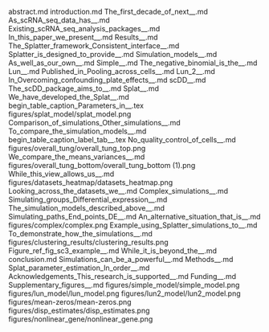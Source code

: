 abstract.md
introduction.md
The_first_decade_of_next__.md
As_scRNA_seq_data_has__.md
Existing_scRNA_seq_analysis_packages__.md
In_this_paper_we_present__.md
Results__.md
The_Splatter_framework_Consistent_interface__.md
Splatter_is_designed_to_provide__.md
Simulation_models__.md
As_well_as_our_own__.md
Simple__.md
The_negative_binomial_is_the__.md
Lun__.md
Published_in_Pooling_across_cells__.md
Lun_2__.md
In_Overcoming_confounding_plate_effects__.md
scDD__.md
The_scDD_package_aims_to__.md
Splat__.md
We_have_developed_the_Splat__.md
begin_table_caption_Parameters_in__.tex
figures/splat_model/splat_model.png
Comparison_of_simulations_Other_simulations__.md
To_compare_the_simulation_models__.md
begin_table_caption_label_tab__.tex
No_quality_control_of_cells__.md
figures/overall_tung/overall_tung_top.png
We_compare_the_means_variances__.md
figures/overall_tung_bottom/overall_tung_bottom (1).png
While_this_view_allows_us__.md
figures/datasets_heatmap/datasets_heatmap.png
Looking_across_the_datasets_we__.md
Complex_simulations__.md
Simulating_groups_Differential_expression__.md
The_simulation_models_described_above__.md
Simulating_paths_End_points_DE__.md
An_alternative_situation_that_is__.md
figures/complex/complex.png
Example_using_Splatter_simulations_to__.md
To_demonstrate_how_the_simulations__.md
figures/clustering_results/clustering_results.png
Figure_ref_fig_sc3_example__.md
While_it_is_beyond_the__.md
conclusion.md
Simulations_can_be_a_powerful__.md
Methods__.md
Splat_parameter_estimation_In_order__.md
Acknowledgements_This_research_is_supported__.md
Funding__.md
Supplementary_figures__.md
figures/simple_model/simple_model.png
figures/lun_model/lun_model.png
figures/lun2_model/lun2_model.png
figures/mean-zeros/mean-zeros.png
figures/disp_estimates/disp_estimates.png
figures/nonlinear_gene/nonlinear_gene.png